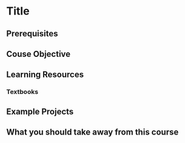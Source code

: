 # Title

## Prerequisites


## Couse Objective


## Learning Resources
### Textbooks

## Example Projects


## What you should take away from this course
